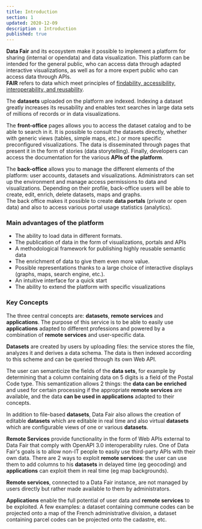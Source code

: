 ```yaml
---
title: Introduction
section: 1
updated: 2020-12-09
description : Introduction
published: true
---
```

**Data Fair** and its ecosystem make it possible to implement a platform for sharing (internal or opendata) and data visualization. This platform can be intended for the general public, who can access data through adapted interactive visualizations, as well as for a more expert public who can access data through APIs.  
**FAIR** refers to data which meet principles of [findability, accessibility, interoperability, and reusability](https://fr.wikipedia.org/wiki/Fair_data).

The **datasets** uploaded on the platform are indexed. Indexing a dataset greatly increases its reusability and enables text searches in large data sets of millions of records or in data visualizations.

The **front-office** pages allows you to access the dataset catalog and to be able to search in it. It is possible to consult the datasets directly, whether with generic views (tables, simple maps, etc.) or more specific preconfigured visualizations. The data is disseminated through pages that present it in the form of stories (data storytelling). Finally, developers can access the documentation for the various **APIs of the platform**.

The **back-office** allows you to manage the different elements of the platform: user accounts, datasets and visualizations. Administrators can set up the environment and manage access permissions to data and visualizations. Depending on their profile, back-office users will be able to create, edit, enrich, delete datasets, maps and graphs.  
The back office makes it possible to create **data portals** (private or open data) and also to access various portal usage statistics (analytics).

### Main advantages of the platform

* The ability to load data in different formats.
* The publication of data in the form of visualizations, portals and APIs
* A methodological framework for publishing highly reusable semantic data
* The enrichment of data to give them even more value.
* Possible representations thanks to a large choice of interactive displays (graphs, maps, search engine, etc.).
* An intuitive interface for a quick start
* The ability to extend the platform with specific visualizations


### Key Concepts

The three central concepts are: **datasets**, **remote services** and **applications**. The purpose of this service is to be able to easily use **applications** adapted to different professions and powered by a combination of **remote services** and user-specific data.

**Datasets** are created by users by uploading files: the service stores the file, analyzes it and derives a data schema. The data is then indexed according to this scheme and can be queried through its own Web API.

The user can semanticize the fields of the **data sets**, for example by determining that a column containing data on 5 digits is a field of the Postal Code type. This semantization allows 2 things: the **data can be enriched** and used for certain processing if the appropriate **remote services** are available, and the data **can be used in applications** adapted to their concepts.

In addition to file-based **datasets**, Data Fair also allows the creation of editable **datasets** which are editable in real time and also virtual **datasets** which are configurable views of one or various **datasets**.

**Remote Services** provide functionality in the form of Web APIs external to Data Fair that comply with OpenAPI 3.0 interoperability rules.
One of Data Fair's goals is to allow non-IT people to easily use third-party APIs with their own data. There are 2 ways to exploit **remote services**: the user can use them to add columns to his **datasets** in delayed time (eg geocoding) and **applications** can exploit them in real time (eg map backgrounds).

**Remote services**, connected to a Data Fair instance, are not managed by users directly but rather made available to them by administrators.

**Applications** enable the full potential of user data and **remote services** to be exploited. A few examples: a dataset containing commune codes can be projected onto a map of the French administrative division, a dataset containing parcel codes can be projected onto the cadastre, etc.
